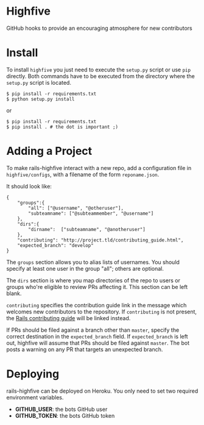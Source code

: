 Highfive
========

GitHub hooks to provide an encouraging atmosphere for new contributors

Install
=======

To install `highfive` you just need to execute the `setup.py` script or use
`pip` directly. Both commands have to be executed from the directory where the
`setup.py` script is located.

    $ pip install -r requirements.txt
    $ python setup.py install

or

    $ pip install -r requirements.txt
    $ pip install . # the dot is important ;)


Adding a Project
================

To make rails-highfive interact with a new repo, add a configuration file in
`highfive/configs`, with a filename of the form `reponame.json`.

It should look like:

```
{
    "groups":{
        "all": ["@username", "@otheruser"],
        "subteamname": ["@subteammember", "@username"]
    },
    "dirs":{
        "dirname":  ["subteamname", "@anotheruser"]
    },
    "contributing": "http://project.tld/contributing_guide.html",
    "expected_branch": "develop"
}
```

The `groups` section allows you to alias lists of usernames. You should
specify at least one user in the group "all"; others are optional.

The `dirs` section is where you map directories of the repo to users or
groups who're eligible to review PRs affecting it. This section can be left
blank.

`contributing` specifies the contribution guide link in the message which
welcomes new contributors to the repository. If `contributing` is not
present, the [Rails contributing guide][railscontrib] will be linked instead.

If PRs should be filed against a branch other than `master`, specify the
correct destination in the `expected_branch` field. If `expected_branch` is
left out, highfive will assume that PRs should be filed against `master`.
The bot posts a warning on any PR that targets an unexpected branch.

[railscontrib]: http://edgeguides.rubyonrails.org/contributing_to_ruby_on_rails.html

Deploying
=========

rails-highfive can be deployed on Heroku. You only need to set two required environment variables.

* **GITHUB_USER**: the bots GitHub user
* **GITHUB_TOKEN**: the bots GitHub token
